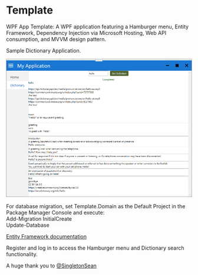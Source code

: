 # Template

WPF App Template: A WPF application featuring a Hamburger menu, Entity Framework, Dependency Injection via Microsoft Hosting, Web API consumption, and MVVM design pattern.

Sample Dictionary Application.

![alt text](image-1.png)

For database migration, set Template.Domain as the Default Project in the Package Manager Console and execute: <br />
Add-Migration InitialCreate <br />
Update-Database <br />

[Entity Framework documentation](https://learn.microsoft.com/en-us/ef/core/managing-schemas/migrations/?tabs=vs)

Register and log in to access the Hamburger menu and Dictionary search functionality.

A huge thank you to [@SingletonSean](https://github.com/SingletonSean)
